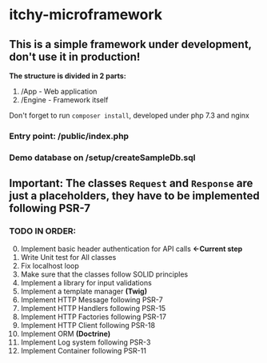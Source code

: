 # itchy-microframework

## This is a simple framework under development, don't use it in production!

**The structure is divided in 2 parts:**
1. /App - Web application
2. /Engine - Framework itself

Don't forget to run ```composer install```, developed under php 7.3 and nginx

### Entry point: /public/index.php
### Demo database on /setup/createSampleDb.sql

## Important: The classes `Request` and `Response` are just a placeholders, they have to be implemented following PSR-7



### TODO IN ORDER:

0. Implement basic header authentication for API calls **<-Current step**
1. Write Unit test for All classes
2. Fix localhost loop
3. Make sure that the classes follow SOLID principles
4. Implement a library for input validations
5. Implement a template manager **(Twig)**
6. Implement HTTP Message following PSR-7
7. Implement HTTP Handlers following PSR-15
8. Implement HTTP Factories following PSR-17
9. Implement HTTP Client following PSR-18
10. Implement ORM **(Doctrine)**
11. Implement Log system following PSR-3
12. Implement Container following PSR-11
